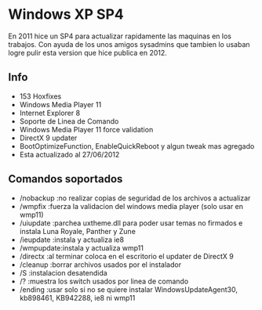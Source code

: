 Windows XP SP4
===

En 2011 hice un SP4 para actualizar rapidamente las maquinas en los trabajos. Con ayuda de los unos amigos sysadmins que tambien lo usaban logre pulir esta version que hice publica en 2012.


Info
-----------

* 153 Hoxfixes
* Windows Media Player 11
* Internet Explorer 8
* Soporte de Linea de Comando
* Windows Media Player 11 force validation
* DirectX 9 updater
* BootOptimizeFunction, EnableQuickReboot y algun tweak mas agregado
* Esta actualizado al 27/06/2012


Comandos soportados
-----------

* /nobackup :no realizar copias de seguridad de los archivos a actualizar
* /wmpfix   :fuerza la validacion del windows media player (solo usar en wmp11)
* /uiupdate :parchea uxtheme.dll para poder usar temas no firmados e instala Luna Royale, Panther y Zune
* /ieupdate :instala y actualiza ie8
* /wmpupdate:instala y actualiza wmp11		
* /directx  :al terminar coloca en el escritorio el updater de DirectX 9
* /cleanup  :borrar archivos usados por el instalador
* /S        :instalacion desatendida
* /?        :muestra los switch usados por linea de comando
* /ending   :usar solo si no se quiere instalar WindowsUpdateAgent30, kb898461, KB942288, ie8 ni wmp11
